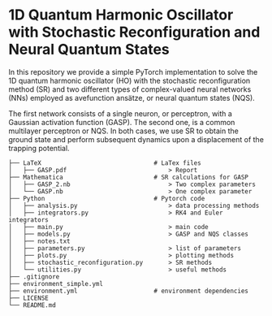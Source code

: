 # 1D Quantum Harmonic Oscillator with Stochastic Reconfiguration and Neural Quantum States

In this repository we provide a simple PyTorch implementation to solve the 1D quantum harmonic oscillator (HO) with the stochastic reconfiguration method (SR) and two different types of complex-valued neural networks (NNs) employed as avefunction ansätze, or neural quantum states (NQS).

The first network consists of a single neuron, or perceptron, with a Gaussian activation function (GASP).
The second one, is a common multilayer perceptron or NQS.
In both cases, we use SR to obtain the ground state and perform subsequent dynamics upon a displacement of the trapping potential.

```
├── LaTeX                               # LaTex files
│   ├── GASP.pdf                            > Report
├── Mathematica                         # SR calculations for GASP
│   ├── GASP_2.nb                           > Two complex parameters
│   └── GASP.nb                             > One complex parameter
├── Python                              # Pytorch code
│   ├── analysis.py                         > data processing methods
│   ├── integrators.py                      > RK4 and Euler integrators
│   ├── main.py                             > main code
│   ├── models.py                           > GASP and NQS classes
│   ├── notes.txt                           
│   ├── parameters.py                       > list of parameters
│   ├── plots.py                            > plotting methods
│   ├── stochastic_reconfiguration.py       > SR methods
│   └── utilities.py                        > useful methods
├── .gitignore
├── environment_simple.yml
├── environment.yml                     # environment dependencies
├── LICENSE
└── README.md 
```